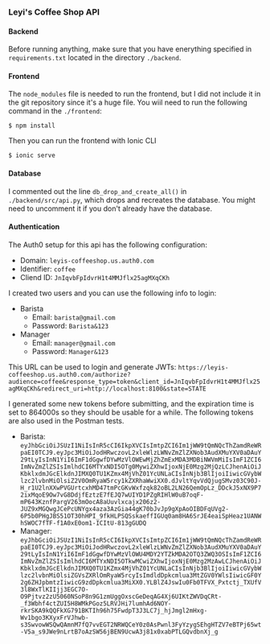 ### Leyi's Coffee Shop API



#### Backend

Before running anything, make sure that you have enerything specified in `requirements.txt` located in the directory `./backend`.



#### Frontend

The `node_modules` file is needed to run the frontend, but I did not include it in the git repository since it's a huge file. You wiil need to run the following command in the `./frontend`:
```
$ npm install
```
Then you can run the frontend with Ionic CLI
```
$ ionic serve
```



#### Database

I commented out the line `db_drop_and_create_all()` in `./backend/src/api.py`, which drops and recreates the database. You might need to uncomment it if you don't already have the database.



#### Authentication

The Auth0 setup for this api has the following configuration:
- Domain: `leyis-coffeeshop.us.auth0.com`
- Identifier: `coffee`
- Cliend ID: `JnIqvbFpIdvrH1t4MMJflx25agMXqCKh`

I created two users and you can use the following info to login:
- Barista
	- Email: `barista@gmail.com`
	- Password: `Barista&123`
- Manager
	- Email: `manager@gmail.com`
	- Password: `Manager&123`
	
This URL can be used to login and generate JWTs:
`https://leyis-coffeeshop.us.auth0.com/authorize?audience=coffee&response_type=token&client_id=JnIqvbFpIdvrH1t4MMJflx25agMXqCKh&redirect_uri=http://localhost:8100&state=STATE`

I generated some new tokens before submitting, and the expiration time is set to 864000s so they should be usable for a while. The following tokens are also used in the Postman tests.
- Barista: `eyJhbGciOiJSUzI1NiIsInR5cCI6IkpXVCIsImtpZCI6Im1jWW9tQmNQcThZamdReWRpaEI0TCJ9.eyJpc3MiOiJodHRwczovL2xleWlzLWNvZmZlZXNob3AudXMuYXV0aDAuY29tLyIsInN1YiI6ImF1dGgwfDYwMzVlOWEwMjZhZmExMDA3MDBiNWVmMiIsImF1ZCI6ImNvZmZlZSIsImlhdCI6MTYxNDI5OTg0MywiZXhwIjoxNjE0Mzg2MjQzLCJhenAiOiJKbklxdmJGcElkdnJIMXQ0TU1KZmx4MjVhZ01YcUNLaCIsInNjb3BlIjoiIiwicGVybWlzc2lvbnMiOlsiZ2V0OmRyaW5rcy1kZXRhaWwiXX0.dJvltYqvVdQjugSMvz03C90J-H_r1U2lnXXwPVGUrtcxhMD47tmPcGKvWxfzqk82oBL2LN26QemOpLz_DDckJ5xNX9P72ixMqoE9Ow7vG8DdjfEztzE7fEJQ7wUIYD1PZgRIHlW0uB7oqF-mP643KznfPargV263mOocA8aUuvlxcajx206z2-JUZ9xMGQwgJCePcUNYgx4aza3AzGia44gK70bJvJp9gXpAoOIBDFqUVg2-6P5b0PHgJBS51OT30hHPI_9fkHLPSQSskaeffIGUq0am8HA6SrJE4eaiSpHeaz1UANWhSWOC7fTF-f1A0xE0om1-ICItU-813gGUDQ`
- Manager: `eyJhbGciOiJSUzI1NiIsInR5cCI6IkpXVCIsImtpZCI6Im1jWW9tQmNQcThZamdReWRpaEI0TCJ9.eyJpc3MiOiJodHRwczovL2xleWlzLWNvZmZlZXNob3AudXMuYXV0aDAuY29tLyIsInN1YiI6ImF1dGgwfDYwMzVlOWU4MDY2YTZkMDA2OTQ3ZWQ3OSIsImF1ZCI6ImNvZmZlZSIsImlhdCI6MTYxNDI5OTkwMCwiZXhwIjoxNjE0Mzg2MzAwLCJhenAiOiJKbklxdmJGcElkdnJIMXQ0TU1KZmx4MjVhZ01YcUNLaCIsInNjb3BlIjoiIiwicGVybWlzc2lvbnMiOlsiZGVsZXRlOmRyaW5rcyIsImdldDpkcmlua3MtZGV0YWlsIiwicGF0Y2g6ZHJpbmtzIiwicG9zdDpkcmlua3MiXX0.YLBlZ4JswIu0Fb0TFVX_Pxtctj_TXUfV3l8WxTlKIIjj3EGC7O-O9Pjtvz2zU5060NSoP8n9G1zmUggOxscGeDeqAG4Xj6UIKtZWVDqCRt-_f3Wbhf4ctZUI5H8WMkPGoz5LRVJHi7lumhAd6NOY-rkrSKA9kQQFkXG791BKTIh96h75FwdpT3J3LC7j_hjJmgl2mHxg-Wv1bgo3KXyxFrVJhwb-s3SwvowWSQwQAmnM7fQ7vvEGT2NRWQCeY0z0AsPwnl3FyYzygSEhgHTZV7eBTPj65wt-V5a_s9JWe9nLrtB7oAzSW56jBEN9UcwA3j81x0xabPTLGQvdbnXj_g`